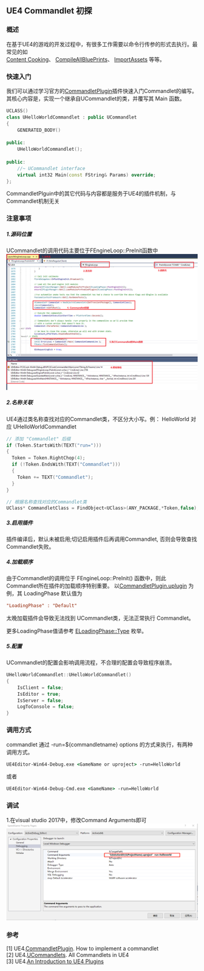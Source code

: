 ## UE4 Commandlet 初探

### 概述
在基于UE4的游戏的开发过程中，有很多工作需要以命令行传参的形式去执行。最常见的如   
[Content Cooking](https://docs.unrealengine.com/en-US/Engine/Deployment/Cooking/index.html)、
[CompileAllBluePrints](https://github.com/EpicGames/UnrealEngine/blob/release/Engine/Source/Editor/UnrealEd/Public/Commandlets/CompileAllBlueprintsCommandlet.h)、
[ImportAssets](https://github.com/EpicGames/UnrealEngine/blob/release/Engine/Source/Editor/UnrealEd/Public/Commandlets/ImportAssetsCommandlet.h) 等等。

### 快速入门
我们可以通过学习官方的[CommandletPlugin](https://github.com/ue4plugins/CommandletPlugin)插件快速入门Commandlet的编写。   
其核心内容是，实现一个继承自UCommandlet的类，并覆写其 Main 函数。
```cpp
UCLASS()
class UHelloWorldCommandlet : public UCommandlet
{
	GENERATED_BODY()

public:
	UHelloWorldCommandlet();

public:
	//~ UCommandlet interface
	virtual int32 Main(const FString& Params) override;
};
```
CommandletPlguin中的其它代码与内容都是服务于UE4的插件机制，与Commandlet机制无关
### 注意事项
##### 1.源码位置
UCommandlet的调用代码主要位于FEngineLoop::PreInit函数中
![Source Code](https://github.com/timi-liuliang/writing/blob/master/2019/15.UE4%20Commandlet/commandlet_source_code.png?raw=true)
##### 2.名称关联  
UE4通过类名称查找对应的Commandlet类，不区分大小写。例：
HelloWorld 对应 UHelloWorldCommandlet
```cpp
// 添加 "Commandlet" 后缀
if (Token.StartsWith(TEXT("run=")))
{
  Token = Token.RightChop(4);
  if (!Token.EndsWith(TEXT("Commandlet")))
  {
    Token += TEXT("Commandlet");
  }
}
```
```cpp
// 根据名称查找对应的Commandlet类
UClass* CommandletClass = FindObject<UClass>(ANY_PACKAGE,*Token,false);
```
##### 3.启用插件
插件编译后，默认未被启用;切记启用插件后再调用Commandlet, 否则会导致查找Commandlet失败。
##### 4.加载顺序  
由于Commandlet的调用位于 FEngineLoop::PreInit() 函数中，则此Commandlet所在插件的加载顺序特别重要。
以[CommandletPlugin.uplugin](https://github.com/ue4plugins/CommandletPlugin/blob/master/CommandletPlugin.uplugin) 为例，其 LoadingPhase 默认值为
```ini
"LoadingPhase" : "Default"
```
太晚加载插件会导致无法找到 UCommandlet类，无法正常执行 Commandlet。

更多LoadingPhase值请参考 [ELoadingPhase::Type](https://github.com/EpicGames/UnrealEngine/blob/release/Engine/Source/Runtime/Projects/Public/ModuleDescriptor.h) 枚举。

##### 5.配置  
UCommandlet的配置会影响调用流程，不合理的配置会导致程序崩溃。
```cpp
UHelloWorldCommandlet::UHelloWorldCommandlet()
{
	IsClient = false;
	IsEditor = true;
	IsServer = false;
	LogToConsole = false;
}
```

### 调用方式
commandlet 通过 -run=${commandletname} options 的方式来执行，有两种调用方式。
```bat
UE4Editor-Win64-Debug.exe <GameName or uproject> -run=HelloWorld
```
或者
```bat
UE4Editor-Win64-Debug-Cmd.exe <GameName> -run=HelloWorld
```
### 调试
1.在visual studio 2017中，修改Command Arguments即可
![](https://github.com/timi-liuliang/writing/blob/master/2019/15.UE4%20Commandlet/debug_commandlet.png?raw=true)

### 参考
[1] UE4.[CommandletPlugin](https://github.com/ue4plugins/CommandletPlugin). How to implement a commandlet  
[2] UE4.[UCommandlets](http://api.unrealengine.com/INT/API/Runtime/Engine/Commandlets/UCommandlet/index.html). All Commandlets in UE4  
[3] UE4.[An Introduction to UE4 Plugins](https://wiki.unrealengine.com/An_Introduction_to_UE4_Plugins)   
